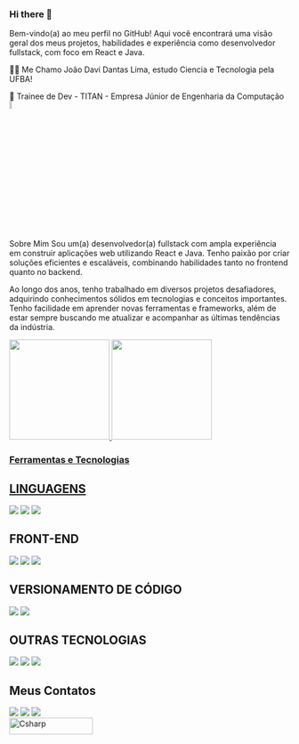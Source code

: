 
<link rel="stylesheet" href="https://cdn.jsdelivr.net/gh/devicons/devicon@v2.15.1/devicon.min.css">

### Hi there 👋
Bem-vindo(a) ao meu perfil no GitHub! Aqui você encontrará uma visão geral dos meus projetos, habilidades e experiência como desenvolvedor fullstack, com foco em React e Java.

👨‍🎓 Me Chamo João Davi Dantas Lima, estudo Ciencia e Tecnologia pela UFBA!

🤝 Trainee de Dev -  TITAN - Empresa Júnior de Engenharia da Computação [<img align="center" width="6%" src="https://titanci.com.br/assets/img/logo-com-nome.png"/>](https://titanci.com.br)<br />


Sobre Mim
Sou um(a) desenvolvedor(a) fullstack com ampla experiência em construir aplicações web utilizando React e Java. Tenho paixão por criar soluções eficientes e escaláveis, combinando habilidades tanto no frontend quanto no backend.

Ao longo dos anos, tenho trabalhado em diversos projetos desafiadores, adquirindo conhecimentos sólidos em tecnologias e conceitos importantes. Tenho facilidade em aprender novas ferramentas e frameworks, além de estar sempre buscando me atualizar e acompanhar as últimas tendências da indústria.

<div>
<a href="https://github.com/Davi64Lima">
<img height="180em" src="https://github-readme-stats.vercel.app/api/top-langs/?username=davi64Lima&layout=compact&langs_count=7&theme=dracula"/>
<img height="180em" src="https://github-readme-stats.vercel.app/api?username=davi64Lima&show_icons=true&theme=dracula"/>
</div>
  
### Ferramentas e Tecnologias
  
## LINGUAGENS 
[<img src="https://img.shields.io/badge/JavaScript-F7DF1E.svg?style=for-the-badge&logo=JavaScript&logoColor=black" />](https://github.com/Davi64Lima)
[<img src="https://img.shields.io/badge/Python-3776AB.svg?style=for-the-badge&logo=Python&logoColor=white" />](https://github.com/Davi64Lima)
[<img src="https://img.shields.io/badge/PowerShell-5391FE.svg?style=for-the-badge&logo=PowerShell&logoColor=white" />](https://github.com/Davi64Lima)


## FRONT-END 
[<img src="https://img.shields.io/badge/HTML5-E34F26.svg?style=for-the-badge&logo=HTML5&logoColor=white" />](https://github.com/Davi64Lima)
[<img src="https://img.shields.io/badge/CSS3-1572B6?style=for-the-badge&logo=css3&logoColor=white" />](https://github.com/Davi64Lima)
[<img src="https://img.shields.io/badge/React-61DAFB.svg?style=for-the-badge&logo=React&logoColor=black" />](https://github.com/Davi64Lima)

## VERSIONAMENTO DE CÓDIGO 
[<img src="https://img.shields.io/badge/GitHub-100000?style=for-the-badge&logo=github&logoColor=white" />](https://github.com/siquara) [<img src="https://img.shields.io/badge/GIT-E44C30?style=for-the-badge&logo=git&logoColor=white" />](https://github.com/Davi64Lima)


## OUTRAS TECNOLOGIAS 
[<img src="https://img.shields.io/badge/node.js-6DA55F?style=for-the-badge&logo=node.js&logoColor=white" />](https://github.com/Davi64Lima)
[<img src="https://img.shields.io/badge/Microsoft_Excel-217346?style=for-the-badge&logo=microsoft-excel&logoColor=white" />](https://github.com/Davi64Lima)
[<img src="https://img.shields.io/badge/Autocad-000000.svg?style=for-the-badge&logo=Autodesk&logoColor=white" />](https://github.com/Davi64Lima)

  
## Meus Contatos

<div>
<a href="https://instagram.com/Davi64Lima" target="_blank"><img src="https://img.shields.io/badge/-Instagram-%23E4405F?style=for-the-badge&logo=instagram&logoColor=white" target="_blank"></a>
<a href = "mailto:novodavilima@gmail.com"><img src="https://img.shields.io/badge/Gmail-D14836?style=for-the-badge&logo=gmail&logoColor=white" target="_blank"></a>
<a href="https://www.linkedin.com/in/davi-lima-6562641b7/" target="_blank"><img src="https://img.shields.io/badge/-LinkedIn-%230077B5?style=for-the-badge&logo=linkedin&logoColor=white" target="_blank"></a>   
</div>
<div>
<img align="center" alt="Csharp" height="30" width="150" src="https://komarev.com/ghpvc/?username=Davi64Lima&color=green" alt="Davi64Lima" /> <br>

</div>

<!--
**Davi64Lima/Davi64Lima** is a ✨ _special_ ✨ repository because its `README.md` (this file) appears on your GitHub profile.

Here are some ideas to get you started:

- 🔭 I’m currently working on ...
- 🌱 I’m currently learning ...
- 👯 I’m looking to collaborate on ...
- 🤔 I’m looking for help with ...
- 💬 Ask me about ...
- 📫 How to reach me: ...
- 😄 Pronouns: ...
- ⚡ Fun fact: ...
-->
